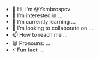 - 👋 Hi, I’m @Yembrospov
- 👀 I’m interested in ...
- 🌱 I’m currently learning ...
- 💞️ I’m looking to collaborate on ...
- 📫 How to reach me ...
- 😄 Pronouns: ...
- ⚡ Fun fact: ...

<!---
Yembrospov/Yembrospov is a ✨ special ✨ repository because its `README.md` (this file) appears on your GitHub profile.
You can click the Preview link to take a look at your changes.
--->

